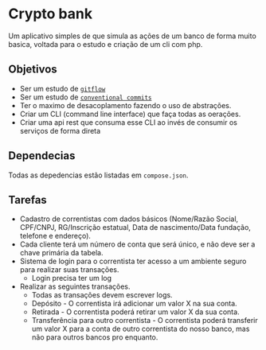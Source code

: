 # Crypto bank

Um aplicativo simples de que simula as ações de um banco de forma muito basica, voltada para o estudo e criação de um cli com php.

## Objetivos
* Ser um estudo de [`gitflow`](https://www.atlassian.com/br/git/tutorials/comparing-workflows/gitflow-workflow)
* Ser um estudo de [`conventional commits`](https://www.conventionalcommits.org/en/v1.0.0/)
* Ter o maximo de desacoplamento fazendo o uso de abstrações.
* Criar um CLI (command line interface) que faça todas as oerações.
* Criar uma api rest que consuma esse CLI ao invés de consumir os serviços de forma direta

## Dependecias
Todas as depedencias estão listadas em `compose.json`.

## Tarefas
* Cadastro de correntistas com dados básicos (Nome/Razão Social, CPF/CNPJ, RG/Inscrição estatual, Data de nascimento/Data fundação, telefone e endereço).
* Cada cliente terá um número de conta que será único, e não deve ser a chave primária da tabela.
* Sistema de login para o correntista ter acesso a um ambiente seguro para realizar suas transações.
  * Login precisa ter um log
* Realizar as seguintes transações.
  * Todas as transações devem escrever logs.
  * Depósito - O correntista irá adicionar um valor X na sua conta.
  * Retirada - O correntista poderá retirar um valor X da sua conta.
  * Transferência para outro correntista - O correntista poderá transferir um valor X para a conta de outro correntista do nosso banco, mas não para outros bancos pro enquanto.